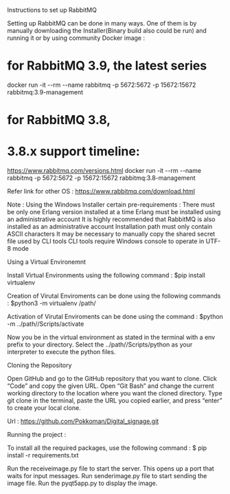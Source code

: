 Instructions to set up RabbitMQ

Setting up RabbitMQ can be done in many ways. One of them is by manually downloading the Installer(Binary build also could be run) and running it or by using community Docker image :
# for RabbitMQ 3.9, the latest series
docker run -it --rm --name rabbitmq -p 5672:5672 -p 15672:15672 rabbitmq:3.9-management

# for RabbitMQ 3.8,
# 3.8.x support timeline: 
https://www.rabbitmq.com/versions.html
docker run -it --rm --name rabbitmq -p 5672:5672 -p 15672:15672 rabbitmq:3.8-management

Refer link for other OS : https://www.rabbitmq.com/download.html

Note : Using the Windows Installer certain pre-requirements :
There must be only one Erlang version installed at a time
Erlang must be installed using an administrative account
It is highly recommended that RabbitMQ is also installed as an administrative account
Installation path must only contain ASCII characters
It may be necessary to manually copy the shared secret file used by CLI tools
CLI tools require Windows console to operate in UTF-8 mode


Using a Virtual Environemnt 

Install Virtual Environments using the following command : $pip install virtualenv

Creation of Virutal Enviroments can be done using the following commands :
$python3 -m virtualenv /path/<envname>

Activation of Virutal Enviroments can be done using the command :
$python -m ../path/<envname>/Scripts/activate

Now you be in the virtual environment as stated in the terminal with a env prefix to your directory.
Select the ../path/<envname>/Scripts/python as your interpreter to execute the python files.


Cloning the Repository

Open GitHub and go to the GitHub repository that you want to clone.
Click “Code” and copy the given URL.
Open “Git Bash” and change the current working directory to the location where you want the cloned directory.
Type git clone in the terminal, paste the URL you copied earlier, and press “enter” to create your local clone.

Url : https://github.com/Pokkoman/Digital_signage.git


Running the project :

To install all the required packages, use the following command :
$ pip install -r requirements.txt

Run the receiveimage.py file to start the server. This opens up a port that waits for input messages. 
Run senderimage.py file to start sending the image file. 
Run the pyqt5app.py to display the image.
